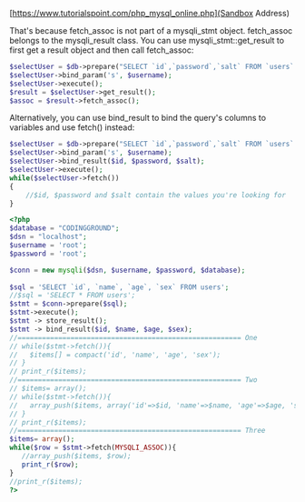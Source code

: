[https://www.tutorialspoint.com/php_mysql_online.php](Sandbox Address)

That's because fetch_assoc is not part of a mysqli_stmt object. fetch_assoc belongs to the mysqli_result class. You can use mysqli_stmt::get_result to first get a result object and then call fetch_assoc:

```php
$selectUser = $db->prepare("SELECT `id`,`password`,`salt` FROM `users` WHERE `username`=?");
$selectUser->bind_param('s', $username);
$selectUser->execute();
$result = $selectUser->get_result();
$assoc = $result->fetch_assoc();
```

Alternatively, you can use bind_result to bind the query's columns to variables and use fetch() instead:

```php
$selectUser = $db->prepare("SELECT `id`,`password`,`salt` FROM `users` WHERE `username`=?");
$selectUser->bind_param('s', $username);
$selectUser->bind_result($id, $password, $salt);
$selectUser->execute();
while($selectUser->fetch())
{
    //$id, $password and $salt contain the values you're looking for
}
```

```php
<?php
$database = "CODINGGROUND";
$dsn = "localhost";
$username = 'root';
$password = 'root';

$conn = new mysqli($dsn, $username, $password, $database);
 
$sql = 'SELECT `id`, `name`, `age`, `sex` FROM users';
//$sql = 'SELECT * FROM users';
$stmt = $conn->prepare($sql);
$stmt->execute();
$stmt -> store_result();
$stmt -> bind_result($id, $name, $age, $sex);
//======================================================= One
// while($stmt->fetch()){
//   $items[] = compact('id', 'name', 'age', 'sex');
// }
// print_r($items);
//======================================================= Two
// $items= array();
// while($stmt->fetch()){
//   array_push($items, array('id'=>$id, 'name'=>$name, 'age'=>$age, 'sex'=>$sex));
// }
// print_r($items);
//======================================================= Three
$items= array();
while($row = $stmt->fetch(MYSQLI_ASSOC)){
   //array_push($items, $row);
   print_r($row);
}
//print_r($items);
?>
```
